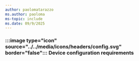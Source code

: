 ```yaml
---
author: paolomatarazzo
ms.author: paoloma
ms-topic: include
ms.date: 09/9/2025
---
```


### :::image type="icon" source="../../media/icons/headers/config.svg" border="false"::: Device configuration requirements